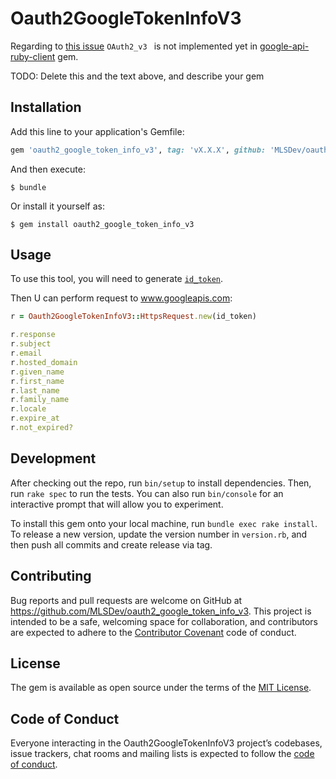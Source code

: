 # Oauth2GoogleTokenInfoV3

Regarding to [this issue](https://github.com/googleapis/google-api-ruby-client/issues/596) `OAuth2_v3 ` is not implemented yet in [google-api-ruby-client](https://github.com/googleapis/google-api-ruby-client) gem.

TODO: Delete this and the text above, and describe your gem

## Installation

Add this line to your application's Gemfile:

```ruby
gem 'oauth2_google_token_info_v3', tag: 'vX.X.X', github: 'MLSDev/oauth2_google_token_info_v3'
```

And then execute:

    $ bundle

Or install it yourself as:

    $ gem install oauth2_google_token_info_v3

## Usage

To use this tool, you will need to generate [`id_token`](https://developers.google.com/identity/sign-in/web/backend-auth#send-the-id-token-to-your-server).

Then U can perform request to www.googleapis.com:

```ruby
r = Oauth2GoogleTokenInfoV3::HttpsRequest.new(id_token)

r.response
r.subject
r.email
r.hosted_domain
r.given_name
r.first_name
r.last_name
r.family_name
r.locale
r.expire_at
r.not_expired?
```

## Development

After checking out the repo, run `bin/setup` to install dependencies. Then, run `rake spec` to run the tests. You can also run `bin/console` for an interactive prompt that will allow you to experiment.

To install this gem onto your local machine, run `bundle exec rake install`. To release a new version, update the version number in `version.rb`, and then push all commits and create release via tag.

## Contributing

Bug reports and pull requests are welcome on GitHub at https://github.com/MLSDev/oauth2_google_token_info_v3. This project is intended to be a safe, welcoming space for collaboration, and contributors are expected to adhere to the [Contributor Covenant](http://contributor-covenant.org) code of conduct.

## License

The gem is available as open source under the terms of the [MIT License](https://opensource.org/licenses/MIT).

## Code of Conduct

Everyone interacting in the Oauth2GoogleTokenInfoV3 project’s codebases, issue trackers, chat rooms and mailing lists is expected to follow the [code of conduct](https://github.com/MLSDev/oauth2_google_token_info_v3/blob/master/CODE_OF_CONDUCT.md).

